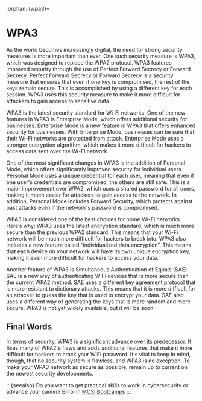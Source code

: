 :orphan:
(wpa3)=
# WPA3
 

As the world becomes increasingly digital, the need for strong security measures is more important than ever. One such security measure is WPA3, which was designed to replace the WPA2 protocol. WPA3 features improved security through the use of Perfect Forward Secrecy or Forward Secrecy. Perfect Forward Secrecy or Forward Secrecy is a security measure that ensures that even if one key is compromised, the rest of the keys remain secure. This is accomplished by using a different key for each session. WPA3 uses this security measure to make it more difficult for attackers to gain access to sensitive data.

WPA3 is the latest security standard for Wi-Fi networks. One of the new features in WPA3 is Enterprise Mode, which offers additional security for businesses. Enterprise Mode is a new feature in WPA3 that offers enhanced security for businesses. With Enterprise Mode, businesses can be sure that their Wi-Fi networks are protected from attack. Enterprise Mode uses a stronger encryption algorithm, which makes it more difficult for hackers to access data sent over the Wi-Fi network.

One of the most significant changes in WPA3 is the addition of Personal Mode, which offers significantly improved security for individual users. Personal Mode uses a unique credential for each user, meaning that even if one user's credentials are compromised, the others are still safe. This is a major improvement over WPA2, which uses a shared password for all users, making it much easier for attackers to gain access to the network. In addition, Personal Mode includes Forward Security, which protects against past attacks even if the network's password is compromised.

WPA3 is considered one of the best choices for home Wi-Fi networks. Here’s why: WPA3 uses the latest encryption standard, which is much more secure than the previous WPA2 standard. This means that your Wi-Fi network will be much more difficult for hackers to break into. WPA3 also includes a new feature called “individualized data encryption”. This means that each device on your network will have its own unique encryption key, making it even more difficult for hackers to access your data.

Another feature of WPA3 is Simultaneous Authentication of Equals (SAE). SAE is a new way of authenticating WiFi devices that is more secure than the current WPA2 method. SAE uses a different key agreement protocol that is more resistant to dictionary attacks. This means that it is more difficult for an attacker to guess the key that is used to encrypt your data. SAE also uses a different way of generating the keys that is more random and more secure. WPA3 is not yet widely available, but it will be soon.

## Final Words

In terms of security, WPA3 is a significant advance over its predecessor. It fixes many of WPA2's flaws and adds additional features that make it more difficult for hackers to crack your WiFi password. It's vital to keep in mind, though, that no security system is flawless, and WPA3 is no exception. To make your WPA3 network as secure as possible, remain up to current on the newest security developments.

:::{seealso}
Do you want to get practical skills to work in cybersecurity or advance your career? Enrol in [MCSI Bootcamps](https://www.mosse-institute.com/bootcamps.html)
:::